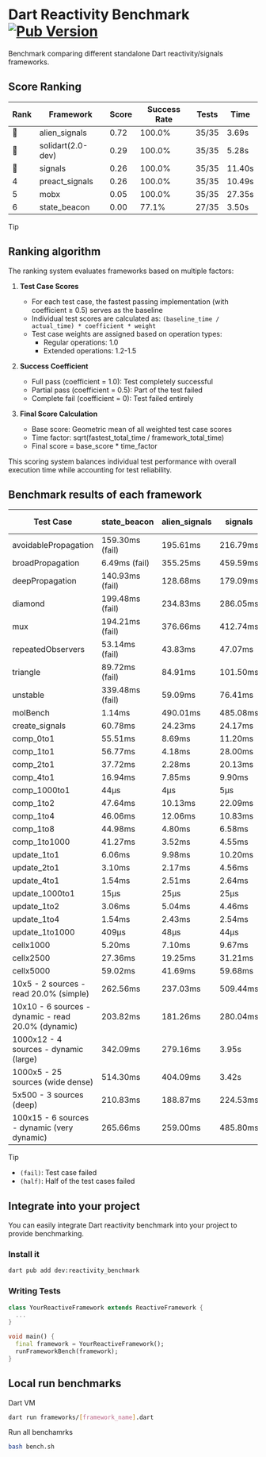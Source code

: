 # Dart Reactivity Benchmark [![Pub Version](https://img.shields.io/pub/v/reactivity_benchmark)](https://pub.dev/packages/reactivity_benchmark)

Benchmark comparing different standalone Dart reactivity/signals frameworks.

## Score Ranking

<!-- ranking start -->
| Rank | Framework | Score | Success Rate | Tests | Time |
|------|-----------|-------|--------------|-------|------|
| 🥇 | alien_signals | 0.72 | 100.0% | 35/35 | 3.69s |
| 🥈 | solidart(2.0-dev) | 0.29 | 100.0% | 35/35 | 5.28s |
| 🥉 | signals | 0.26 | 100.0% | 35/35 | 11.40s |
| 4 | preact_signals | 0.26 | 100.0% | 35/35 | 10.49s |
| 5 | mobx | 0.05 | 100.0% | 35/35 | 27.35s |
| 6 | state_beacon | 0.00 | 77.1% | 27/35 | 3.50s |

<!-- ranking end -->

> [!TIP]
> ## Ranking algorithm
>
> The ranking system evaluates frameworks based on multiple factors:
>
> 1. **Test Case Scores**
>    - For each test case, the fastest passing implementation (with coefficient ≥ 0.5) serves as the baseline
>    - Individual test scores are calculated as: `(baseline_time / actual_time) * coefficient * weight`
>    - Test case weights are assigned based on operation types:
>      - Regular operations: 1.0
>      - Extended operations: 1.2-1.5
>
> 2. **Success Coefficient**
>    - Full pass (coefficient = 1.0): Test completely successful
>    - Partial pass (coefficient = 0.5): Part of the test failed
>    - Complete fail (coefficient = 0): Test failed entirely
>
> 3. **Final Score Calculation**
>    - Base score: Geometric mean of all weighted test case scores
>    - Time factor: sqrt(fastest_total_time / framework_total_time)
>    - Final score = base_score * time_factor
>
> This scoring system balances individual test performance with overall execution time while accounting for test reliability.

## Benchmark results of each framework

<!-- test-case start -->
| Test Case | state_beacon | alien_signals | signals | solidart(2.0-dev) | mobx | preact_signals |
|---|---|---|---|---|---|---|
| avoidablePropagation | 159.30ms (fail) | 195.61ms | 216.79ms | 264.17ms | 2.30s | 201.41ms |
| broadPropagation | 6.49ms (fail) | 355.25ms | 459.59ms | 490.23ms | 4.32s | 472.59ms |
| deepPropagation | 140.93ms (fail) | 128.68ms | 179.09ms | 168.22ms | 1.55s | 178.21ms |
| diamond | 199.48ms (fail) | 234.83ms | 286.05ms | 352.36ms | 2.42s | 279.99ms |
| mux | 194.21ms (fail) | 376.66ms | 412.74ms | 428.91ms | 1.83s | 398.13ms |
| repeatedObservers | 53.14ms (fail) | 43.83ms | 47.07ms | 80.90ms | 231.22ms | 40.38ms |
| triangle | 89.72ms (fail) | 84.91ms | 101.50ms | 113.69ms | 750.48ms | 98.85ms |
| unstable | 339.48ms (fail) | 59.09ms | 76.41ms | 94.67ms | 345.16ms | 74.14ms |
| molBench | 1.14ms | 490.01ms | 485.08ms | 500.54ms | 581.04ms | 487.74ms |
| create_signals | 60.78ms | 24.23ms | 24.17ms | 100.36ms | 91.14ms | 5.29ms |
| comp_0to1 | 55.51ms | 8.69ms | 11.20ms | 35.28ms | 34.66ms | 18.00ms |
| comp_1to1 | 56.77ms | 4.18ms | 28.00ms | 40.00ms | 17.34ms | 15.22ms |
| comp_2to1 | 37.72ms | 2.28ms | 20.13ms | 24.15ms | 25.40ms | 20.75ms |
| comp_4to1 | 16.94ms | 7.85ms | 9.90ms | 14.88ms | 23.50ms | 11.43ms |
| comp_1000to1 | 44μs | 4μs | 5μs | 17μs | 16μs | 7μs |
| comp_1to2 | 47.64ms | 10.13ms | 22.09ms | 28.61ms | 37.12ms | 27.46ms |
| comp_1to4 | 46.06ms | 12.06ms | 10.83ms | 24.49ms | 23.59ms | 27.15ms |
| comp_1to8 | 44.98ms | 4.80ms | 6.58ms | 19.22ms | 22.13ms | 5.42ms |
| comp_1to1000 | 41.27ms | 3.52ms | 4.55ms | 13.88ms | 15.46ms | 6.74ms |
| update_1to1 | 6.06ms | 9.98ms | 10.20ms | 18.48ms | 25.83ms | 8.35ms |
| update_2to1 | 3.10ms | 2.17ms | 4.56ms | 8.01ms | 14.00ms | 4.43ms |
| update_4to1 | 1.54ms | 2.51ms | 2.64ms | 4.13ms | 6.61ms | 2.09ms |
| update_1000to1 | 15μs | 25μs | 25μs | 40μs | 69μs | 20μs |
| update_1to2 | 3.06ms | 5.04ms | 4.46ms | 8.36ms | 14.07ms | 4.11ms |
| update_1to4 | 1.54ms | 2.43ms | 2.54ms | 4.11ms | 6.35ms | 2.08ms |
| update_1to1000 | 409μs | 48μs | 44μs | 150μs | 186μs | 805μs |
| cellx1000 | 5.20ms | 7.10ms | 9.67ms | 12.14ms | 76.24ms | 9.59ms |
| cellx2500 | 27.36ms | 19.25ms | 31.21ms | 32.61ms | 286.45ms | 25.65ms |
| cellx5000 | 59.02ms | 41.69ms | 59.68ms | 84.74ms | 574.63ms | 64.42ms |
| 10x5 - 2 sources - read 20.0% (simple) | 262.56ms | 237.03ms | 509.44ms | 356.69ms | 2.00s | 511.99ms |
| 10x10 - 6 sources - dynamic - read 20.0% (dynamic) | 203.82ms | 181.26ms | 280.04ms | 253.50ms | 1.53s | 292.55ms |
| 1000x12 - 4 sources - dynamic (large) | 342.09ms | 279.16ms | 3.95s | 456.33ms | 1.89s | 3.72s |
| 1000x5 - 25 sources (wide dense) | 514.30ms | 404.09ms | 3.42s | 612.85ms | 3.49s | 2.76s |
| 5x500 - 3 sources (deep) | 210.83ms | 188.87ms | 224.53ms | 251.47ms | 1.13s | 247.15ms |
| 100x15 - 6 sources - dynamic (very dynamic) | 265.66ms | 259.00ms | 485.80ms | 381.32ms | 1.69s | 466.69ms |

<!-- test-case end -->

> [!TIP]
> - `(fail)`: Test case failed
> - `(half)`: Half of the test cases failed

## Integrate into your project

You can easily integrate Dart reactivity benchmark into your project to provide benchmarking.

### Install it

```bash
dart pub add dev:reactivity_benchmark
```

### Writing Tests

```dart
class YourReactiveFramework extends ReactiveFramework {
  ...
}

void main() {
  final framework = YourReactiveFramework();
  runFrameworkBench(framework);
}
```

## Local run benchmarks

Dart VM
```bash
dart run frameworks/[framework_name].dart
```

Run all benchamrks
```bash
bash bench.sh
```
